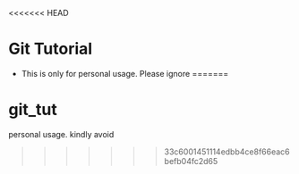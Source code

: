 <<<<<<< HEAD
# Git Tutorial

* This is only for personal usage. Please ignore
=======
# git_tut
personal usage. kindly avoid
>>>>>>> 33c6001451114edbb4ce8f66eac6befb04fc2d65

